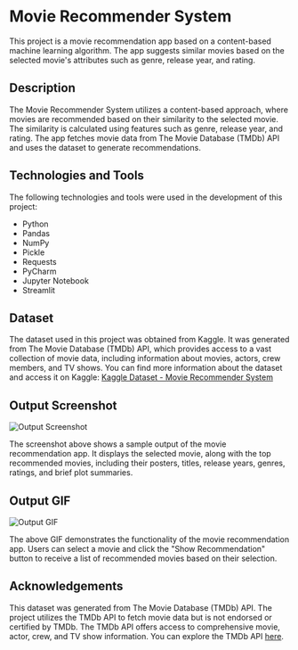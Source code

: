 # Movie Recommender System

This project is a movie recommendation app based on a content-based machine learning algorithm. The app suggests similar movies based on the selected movie's attributes such as genre, release year, and rating.

## Description

The Movie Recommender System utilizes a content-based approach, where movies are recommended based on their similarity to the selected movie. The similarity is calculated using features such as genre, release year, and rating. The app fetches movie data from The Movie Database (TMDb) API and uses the dataset to generate recommendations.

## Technologies and Tools

The following technologies and tools were used in the development of this project:

- Python
- Pandas
- NumPy
- Pickle
- Requests
- PyCharm
- Jupyter Notebook
- Streamlit

## Dataset

The dataset used in this project was obtained from Kaggle. It was generated from The Movie Database (TMDb) API, which provides access to a vast collection of movie data, including information about movies, actors, crew members, and TV shows. You can find more information about the dataset and access it on Kaggle: [Kaggle Dataset - Movie Recommender System](https://www.kaggle.com/datasets/tmdb/tmdb-movie-metadata?select=tmdb_5000_movies.csv)

## Output Screenshot

![Output Screenshot](https://github.com/sdrahmath/Movie-Recommender-System/assets/107697922/19ec033c-e6d4-4d13-a3c7-d83e71ca51f7)


The screenshot above shows a sample output of the movie recommendation app. It displays the selected movie, along with the top recommended movies, including their posters, titles, release years, genres, ratings, and brief plot summaries.


## Output GIF

![Output GIF](https://github.com/sdrahmath/Movie-Recommender-System/assets/107697922/e382789e-9374-481d-a2b3-f694c26ffe53)


The above GIF demonstrates the functionality of the movie recommendation app. Users can select a movie and click the "Show Recommendation" button to receive a list of recommended movies based on their selection.

## Acknowledgements

This dataset was generated from The Movie Database (TMDb) API. The project utilizes the TMDb API to fetch movie data but is not endorsed or certified by TMDb. The TMDb API offers access to comprehensive movie, actor, crew, and TV show information. You can explore the TMDb API [here](https://www.themoviedb.org/documentation/api).

